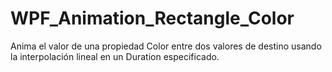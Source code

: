 # WPF_Animation_Rectangle_Color
Anima el valor de una propiedad Color entre dos valores de destino usando la interpolación lineal en un Duration especificado.
